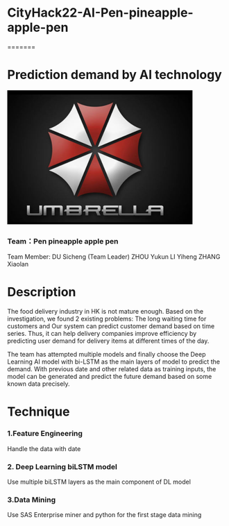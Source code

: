 
# CityHack22-AI-Pen-pineapple-apple-pen
=======
# Prediction demand by AI technology
![Umbrella](Umbrella.png)
### Team：Pen pineapple apple pen
Team Member: DU Sicheng (Team Leader)
            ZHOU Yukun
            LI Yiheng
            ZHANG Xiaolan
            
# Description
The food delivery industry in HK is not mature enough. Based on the investigation, we found 2 existing problems: The long waiting time for customers and
Our system can predict customer demand based on time series. Thus, it can help delivery companies improve efficiency by predicting user demand for delivery items at different times of the day. 
 
The team has attempted multiple models and finally choose the Deep Learning AI model with bi-LSTM as the main layers of model to predict the demand. With previous date and other related data as training inputs, the model can be generated and predict the future demand based on some known data precisely.

# Technique
### 1.Feature Engineering
Handle the data with date 
### 2. Deep Learning biLSTM model
Use multiple biLSTM layers as the main component of DL model
### 3.Data Mining
Use SAS Enterprise miner and python for the first stage data mining
